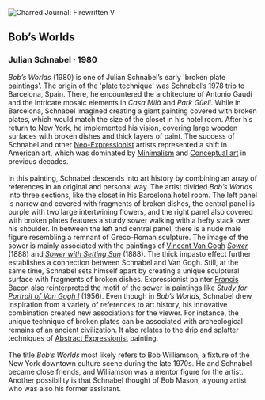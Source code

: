 <div class="artwork-of-the-day">
  <div class="container">
    <div class="img-wrapper">
      <img
        src="https://uploads8.wikiart.org/00286/images/julian-schnabel/bob-s-worlds-1980.jpg!Large.jpg"
        alt="Charred Journal: Firewritten V" />
    </div>
    <div class="artwork-detail">
      <div class="artwork-origin"> 
        <h2 class="artwork-name">Bob’s Worlds</h2>
        <h3 class="artist">
          Julian Schnabel
                    ·  1980
        </h3>
      </div>
      <p class="description">
        <span class="artwork-description-text ng-binding" ng-bind-html="viewModel.ArtworkOfTheDay.Description | unsafe"><i>Bob’s Worlds</i> (1980) is one of Julian Schnabel’s early 'broken plate paintings'. The origin of the 'plate technique' was Schnabel’s 1978 trip to Barcelona, Spain. There, he encountered the architecture of Antonio Gaudí and the intricate mosaic elements in <i>Casa Milà</i> and <i>Park Güell</i>. While in Barcelona, Schnabel imagined creating a giant painting covered with broken plates, which would match the size of the closet in his hotel room. After his return to New York, he implemented his vision, covering large wooden surfaces with broken dishes and thick layers of paint. The success of Schnabel and other <a target="_blank" href="https://www.wikiart.org/en/artists-by-art-movement/neo-expressionism">Neo-Expressionist</a> artists represented a shift in American art, which was dominated by <a target="_blank" href="https://www.wikiart.org/en/artists-by-art-movement/minimalism">Minimalism</a> and <a target="_blank" href="https://www.wikiart.org/en/artists-by-art-movement/conceptual-art">Conceptual art</a> in previous decades.<br><br>In this painting, Schnabel descends into art history by combining an array of references in an original and personal way. The artist divided <i>Bob’s Worlds</i> into three sections, like the closet in his Barcelona hotel room. The left panel is narrow and covered with fragments of broken dishes, the central panel is purple with two large intertwining flowers, and the right panel also covered with broken plates features a sturdy sower walking with a hefty stack over his shoulder. In between the left and central panel, there is a nude male figure resembling a remnant of Greco-Roman sculpture. The image of the sower is mainly associated with the paintings of <a target="_blank" href="https://www.wikiart.org/en/vincent-van-gogh">Vincent Van Gogh</a> <a target="_blank" href="https://www.wikiart.org/en/vincent-van-gogh/sower-1888"><i>Sower</i></a> (1888) and <a target="_blank" href="https://www.wikiart.org/en/vincent-van-gogh/sower-with-setting-sun-1888-3"><i>Sower with Setting Sun</i></a> (1888). The thick impasto effect further establishes a connection between Schnabel and Van Gogh. Still, at the same time, Schnabel sets himself apart by creating a unique sculptural surface with fragments of broken dishes. Expressionist painter <a target="_blank" href="https://www.wikiart.org/en/francis-bacon">Francis Bacon</a> also reinterpreted the motif of the sower in paintings like <a target="_blank" href="https://www.wikiart.org/en/francis-bacon/study-for-a-portrait-of-van-gogh-1957"><i>Study for Portrait of Van Gogh I</i></a> (1956). Even though in <i>Bob’s Worlds</i>, Schnabel drew inspiration from a variety of references to art history, his innovative combination created new associations for the viewer. For instance, the unique technique of broken plates can be associated with archeological remains of an ancient civilization. It also relates to the drip and splatter techniques of <a target="_blank" href="https://www.wikiart.org/en/paintings-by-style/abstract-expressionism">Abstract Expressionist</a> painting. <br>  <br>The title <i>Bob’s Worlds</i> most likely refers to Bob Williamson, a fixture of the New York downtown culture scene during the late 1970s. He and Schnabel became close friends, and Williamson was a mentor figure for the artist. Another possibility is that Schnabel thought of Bob Mason, a young artist who was also his former assistant.</span>
                        <div class="text-shadow-container" ng-show="showShadow" style=""></div>
      </p>
    </div>
  </div>

</div>
